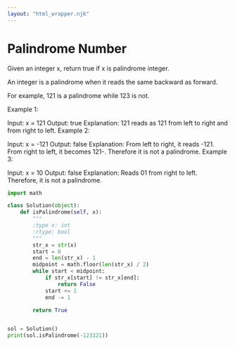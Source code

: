 ```yaml
---
layout: "html_wrapper.njk"
---
```

# Palindrome Number

Given an integer x, return true if x is palindrome integer.

An integer is a palindrome when it reads the same backward as forward.

For example, 121 is a palindrome while 123 is not.


Example 1:

Input: x = 121
Output: true
Explanation: 121 reads as 121 from left to right and from right to left.
Example 2:

Input: x = -121
Output: false
Explanation: From left to right, it reads -121. From right to left, it becomes 121-. Therefore it is not a palindrome.
Example 3:

Input: x = 10
Output: false
Explanation: Reads 01 from right to left. Therefore, it is not a palindrome.

```python
import math

class Solution(object):
    def isPalindrome(self, x):
        """
        :type x: int
        :rtype: bool
        """
        str_x = str(x)
        start = 0
        end = len(str_x) - 1
        midpoint = math.floor(len(str_x) / 2)
        while start < midpoint:
            if str_x[start] != str_x[end]:
                return False
            start += 1
            end -= 1

        return True


sol = Solution()
print(sol.isPalindrome(-123321))
```